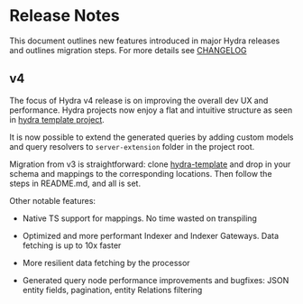 # Release Notes

This document outlines new features introduced in major Hydra releases and outlines migration steps. For more details see [CHANGELOG](./CHANGELOG.md)

## v4  

The focus of Hydra v4 release is on improving the overall dev UX and performance. Hydra projects now enjoy a flat and intuitive structure as seen in [hydra template project](https://github.com/subsquid/hydra-template).

It is now possible to extend the generated queries by adding custom models and query resolvers to `server-extension` folder in the project root.

Migration from v3 is straightforward: clone [hydra-template](https://github.com/subsquid/hydra-template) and drop in your schema and mappings to the corresponding locations. Then follow the steps in README.md, and all is set.

Other notable features:

- Native TS support for mappings. No time wasted on transpiling

- Optimized and more performant Indexer and Indexer Gateways. Data fetching is up to 10x faster

- More resilient data fetching by the processor

- Generated query node performance improvements and bugfixes: JSON entity fields, pagination, entity Relations filtering
